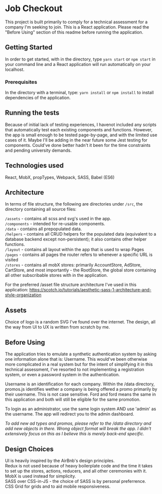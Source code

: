 # Job Checkout

This project is built primarily to comply for a technical assessment for a company I'm seeking to join. This is a React application. Please read the "Before Using" section of this readme before running the application.

## Getting Started

In order to get started, with in the directory, type `yarn start` or `npm start` in your command line and a React application will run automatically on your localhost.

### Prerequisites

In the directory with a terminal, type:
```yarn install``` or
```npm install``` to install dependencies of the application.


## Running the tests

Because of initial lack of testing experiences, I havenot included any scripts that automatically test each existing components and functions. However, the app is small enough to be tested page-by-page, and with the limited use cases of it. Maybe I'll be adding in the near future some Jest testing for components. Could've done better hadn't it been for the time constraints and pending university demands.

## Technologies used

React, MobX, propTypes, Webpack, SASS, Babel (ES6)

## Architecture

In terms of file structure, the following are directories under `/src`, the directory containing all source files:

`/assets` - contains all scss and svg's used in the app.<br />
`/components` - intended for re-usable components.<br />
`/data` - contains all prepopulated data.<br />
`/helpers` - contains all CRUD helpers for the populated data (equivalent to a database backend except non-persistent); it also contains other helper functions.<br />
`/layout` - contains all layout within the app that is used to wrap Pages<br />
`/pages` - contains all pages the router refers to whenever a specific URL is visited<br />
`/stores` - contains all mobX stores: primarily AccountStore, AdStore, CartStore, and most importantly - the RootStore, the global store containing all other subscribable stores with in the application.<br />

For the preferred /asset file structure architecture I've used in this application: https://scotch.io/tutorials/aesthetic-sass-1-architecture-and-style-organization

## Assets

Choice of logo is a random SVG I've found over the internet. The design, all the way from UI to UX is written from scratch by me.

## Before Using

The application tries to emulate a synthetic authentication system by asking one information alone that is: Username. This would've been otherwise more complicated in a real system but for the intent of simplifying it in this technical assessment, I've resorted to not implementing a registration system, or even a password system in the authentication.

Username is an identification for each company. Within the /data directory, promos.js identifies wether a company is being offered a promo primarily by their username. This is not case sensitive. Ford and ford means the same in this application and both will still be eligible for the same promotion.

To login as an administrator, use the same login system AND use 'admin' as the username. The app will redirect you to the admin dashboard.

*To add new ad types and promos, please refer to the /data directory and add new objects in there. Wrong object format will break the app. I didn't extensively focus on this as I believe this is merely back-end specific.*

## Design Choices

UI is heavily inspired by the AirBnb's design principles. <br />
Redux is not used because of heavy boilerplate code and the time it takes to set up the stores, actions, reducers, and all other ceremonies with it. MobX is used instead for simplicity.<br />
SASS over CSS-in-JS - the choice of SASS is by personal preferrence. <br />
CSS Grid for grids and to aid mobile responsiveness.
